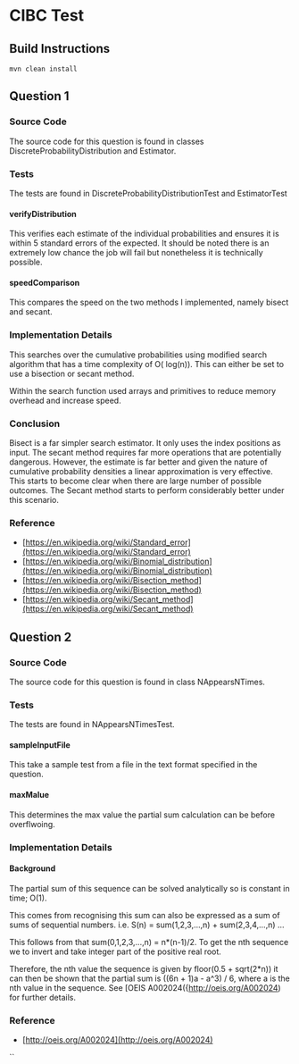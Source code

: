 # CIBC Test

## Build Instructions
```shell
mvn clean install
```

## Question 1

### Source Code

The source code for this question is found in classes DiscreteProbabilityDistribution and Estimator. 

### Tests
The tests are found in DiscreteProbabilityDistributionTest and EstimatorTest

#### verifyDistribution
This verifies each estimate of the individual probabilities and ensures it is within 5 standard errors of the expected. 
It should be noted there is an extremely low chance the job will fail but nonetheless it is technically possible.  

#### speedComparison
This compares the speed on the two methods I implemented, namely bisect and secant.   

### Implementation Details

This searches over the cumulative probabilities using modified search algorithm that has a time complexity of O(
log(n)). This can either be set to use a bisection or secant method. 

Within the search function used arrays and primitives to reduce memory overhead and increase speed.

### Conclusion
Bisect is a far simpler search estimator. It only uses the index positions as input. 
The secant method requires far more operations that are potentially dangerous. However, the estimate is far better and 
given the nature of cumulative probability densities a linear approximation is very effective. This starts to become clear when 
there are large number of possible outcomes. The Secant method starts to perform considerably better under this scenario.

### Reference
* [https://en.wikipedia.org/wiki/Standard_error](https://en.wikipedia.org/wiki/Standard_error)
* [https://en.wikipedia.org/wiki/Binomial_distribution](https://en.wikipedia.org/wiki/Binomial_distribution)
* [https://en.wikipedia.org/wiki/Bisection_method](https://en.wikipedia.org/wiki/Bisection_method)
* [https://en.wikipedia.org/wiki/Secant_method](https://en.wikipedia.org/wiki/Secant_method)

## Question 2

### Source Code
The source code for this question is found in class NAppearsNTimes.

### Tests
The tests are found in NAppearsNTimesTest.

#### sampleInputFile
This take a sample test from a file in the text format specified in the question.  

#### maxMalue
This determines the max value the partial sum calculation can be before overflwoing.  

### Implementation Details

#### Background
The partial sum of this sequence can be solved analytically so is constant in time; O(1).

This comes from recognising this sum can also be expressed as a sum of sums of sequential numbers. i.e.
S(n) = sum(1,2,3,...,n) + sum(2,3,4,...,n) ...

This follows from that sum(0,1,2,3,...,n) = n*(n-1)/2. To get the nth sequence we to invert 
and take integer part of the positive real root.  

Therefore, the nth value the sequence is given by floor(0.5 + sqrt(2*n)) it can then be shown that the partial sum is 
((6n + 1)a - a^3) / 6, where a is the nth value in the sequence. See [OEIS A002024({http://oeis.org/A002024) for further details.

### Reference
* [http://oeis.org/A002024](http://oeis.org/A002024)




``

